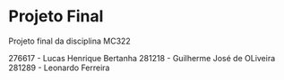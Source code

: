 # Projeto Final
Projeto final da disciplina MC322

276617 - Lucas Henrique Bertanha
281218 - Guilherme José de OLiveira
281289 - Leonardo Ferreira

